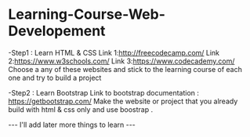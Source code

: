 # Learning-Course-Web-Developement

-Step1 : Learn HTML & CSS
Link 1:http://freecodecamp.com/
Link 2:https://www.w3schools.com/
Link 3:https://www.codecademy.com/
Choose a any of these websites and stick to the learning course of each one and try to build a project

-Step2 : Learn Bootstrap 
Link to bootstrap documentation : https://getbootstrap.com/
Make the website or project that you already build with html & css only and use boostrap .

--- I'll add later more things to learn ---
